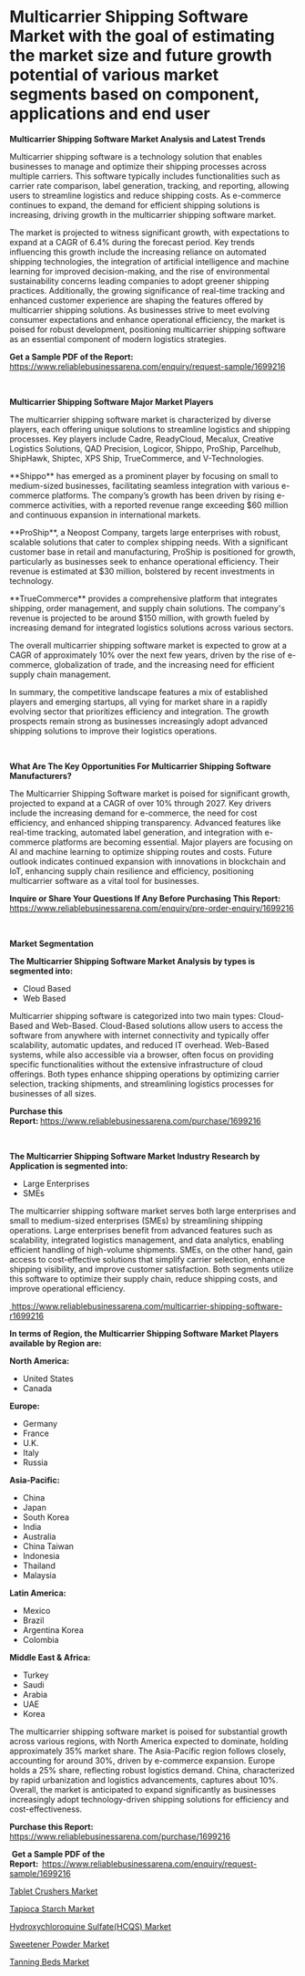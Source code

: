 <p><h1>Multicarrier Shipping Software Market with the goal of estimating the market size and future growth potential of various market segments based on component, applications and end user</h1></p><p><strong>Multicarrier Shipping Software Market Analysis and Latest Trends</strong></p>
<p><p>Multicarrier shipping software is a technology solution that enables businesses to manage and optimize their shipping processes across multiple carriers. This software typically includes functionalities such as carrier rate comparison, label generation, tracking, and reporting, allowing users to streamline logistics and reduce shipping costs. As e-commerce continues to expand, the demand for efficient shipping solutions is increasing, driving growth in the multicarrier shipping software market.</p><p>The market is projected to witness significant growth, with expectations to expand at a CAGR of 6.4% during the forecast period. Key trends influencing this growth include the increasing reliance on automated shipping technologies, the integration of artificial intelligence and machine learning for improved decision-making, and the rise of environmental sustainability concerns leading companies to adopt greener shipping practices. Additionally, the growing significance of real-time tracking and enhanced customer experience are shaping the features offered by multicarrier shipping solutions. As businesses strive to meet evolving consumer expectations and enhance operational efficiency, the market is poised for robust development, positioning multicarrier shipping software as an essential component of modern logistics strategies.</p></p>
<p><strong>Get a Sample PDF of the Report:&nbsp;</strong> <a href="https://www.reliablebusinessarena.com/enquiry/request-sample/1699216?utm_campaign=1583&utm_medium=2&utm_source=Github&utm_content=ia&utm_term=20102024&utm_id=multicarrier-shipping-software">https://www.reliablebusinessarena.com/enquiry/request-sample/1699216</a></p>
<p>&nbsp;</p>
<p><strong>Multicarrier Shipping Software Major Market Players</strong></p>
<p><p>The multicarrier shipping software market is characterized by diverse players, each offering unique solutions to streamline logistics and shipping processes. Key players include Cadre, ReadyCloud, Mecalux, Creative Logistics Solutions, QAD Precision, Logicor, Shippo, ProShip, Parcelhub, ShipHawk, Shiptec, XPS Ship, TrueCommerce, and V-Technologies.</p><p>**Shippo** has emerged as a prominent player by focusing on small to medium-sized businesses, facilitating seamless integration with various e-commerce platforms. The company’s growth has been driven by rising e-commerce activities, with a reported revenue range exceeding $60 million and continuous expansion in international markets.</p><p>**ProShip**, a Neopost Company, targets large enterprises with robust, scalable solutions that cater to complex shipping needs. With a significant customer base in retail and manufacturing, ProShip is positioned for growth, particularly as businesses seek to enhance operational efficiency. Their revenue is estimated at $30 million, bolstered by recent investments in technology.</p><p>**TrueCommerce** provides a comprehensive platform that integrates shipping, order management, and supply chain solutions. The company's revenue is projected to be around $150 million, with growth fueled by increasing demand for integrated logistics solutions across various sectors.</p><p>The overall multicarrier shipping software market is expected to grow at a CAGR of approximately 10% over the next few years, driven by the rise of e-commerce, globalization of trade, and the increasing need for efficient supply chain management.</p><p>In summary, the competitive landscape features a mix of established players and emerging startups, all vying for market share in a rapidly evolving sector that prioritizes efficiency and integration. The growth prospects remain strong as businesses increasingly adopt advanced shipping solutions to improve their logistics operations.</p></p>
<p>&nbsp;</p>
<p><strong>What Are The Key Opportunities For Multicarrier Shipping Software Manufacturers?</strong></p>
<p><p>The Multicarrier Shipping Software market is poised for significant growth, projected to expand at a CAGR of over 10% through 2027. Key drivers include the increasing demand for e-commerce, the need for cost efficiency, and enhanced shipping transparency. Advanced features like real-time tracking, automated label generation, and integration with e-commerce platforms are becoming essential. Major players are focusing on AI and machine learning to optimize shipping routes and costs. Future outlook indicates continued expansion with innovations in blockchain and IoT, enhancing supply chain resilience and efficiency, positioning multicarrier software as a vital tool for businesses.</p></p>
<p><strong>Inquire or Share Your Questions If Any Before Purchasing This Report:</strong> <a href="https://www.reliablebusinessarena.com/enquiry/pre-order-enquiry/1699216?utm_campaign=1583&utm_medium=2&utm_source=Github&utm_content=ia&utm_term=20102024&utm_id=multicarrier-shipping-software">https://www.reliablebusinessarena.com/enquiry/pre-order-enquiry/1699216</a></p>
<p>&nbsp;</p>
<p><strong>Market Segmentation</strong></p>
<p><strong>The Multicarrier Shipping Software Market Analysis by types is segmented into:</strong></p>
<p><ul><li>Cloud Based</li><li>Web Based</li></ul></p>
<p><p>Multicarrier shipping software is categorized into two main types: Cloud-Based and Web-Based. Cloud-Based solutions allow users to access the software from anywhere with internet connectivity and typically offer scalability, automatic updates, and reduced IT overhead. Web-Based systems, while also accessible via a browser, often focus on providing specific functionalities without the extensive infrastructure of cloud offerings. Both types enhance shipping operations by optimizing carrier selection, tracking shipments, and streamlining logistics processes for businesses of all sizes.</p></p>
<p><strong>Purchase this Report:&nbsp;</strong><a href="https://www.reliablebusinessarena.com/purchase/1699216?utm_campaign=1583&utm_medium=2&utm_source=Github&utm_content=ia&utm_term=20102024&utm_id=multicarrier-shipping-software">https://www.reliablebusinessarena.com/purchase/1699216</a></p>
<p>&nbsp;</p>
<p><strong>The Multicarrier Shipping Software Market Industry Research by Application is segmented into:</strong></p>
<p><ul><li>Large Enterprises</li><li>SMEs</li></ul></p>
<p><p>The multicarrier shipping software market serves both large enterprises and small to medium-sized enterprises (SMEs) by streamlining shipping operations. Large enterprises benefit from advanced features such as scalability, integrated logistics management, and data analytics, enabling efficient handling of high-volume shipments. SMEs, on the other hand, gain access to cost-effective solutions that simplify carrier selection, enhance shipping visibility, and improve customer satisfaction. Both segments utilize this software to optimize their supply chain, reduce shipping costs, and improve operational efficiency.</p></p>
<p><a href="https://www.reliablebusinessarena.com/multicarrier-shipping-software-r1699216?utm_campaign=1583&utm_medium=2&utm_source=Github&utm_content=ia&utm_term=20102024&utm_id=multicarrier-shipping-software">&nbsp;https://www.reliablebusinessarena.com/multicarrier-shipping-software-r1699216</a></p>
<p><strong>In terms of Region, the Multicarrier Shipping Software Market Players available by Region are:</strong></p>
<p>
    <p> <strong> North America: </strong>
        <ul>
            <li>United States</li>
            <li>Canada</li>
        </ul>
        </p> 
    <p> <strong> Europe: </strong>
        <ul>
            <li>Germany</li>
            <li>France</li>
            <li>U.K.</li>
            <li>Italy</li>
            <li>Russia</li>
        </ul>
        </p> 
    <p> <strong> Asia-Pacific: </strong>
        <ul>
            <li>China</li>
            <li>Japan</li>
            <li>South Korea</li>
            <li>India</li>
            <li>Australia</li>
            <li>China Taiwan</li>
            <li>Indonesia</li>
            <li>Thailand</li>
            <li>Malaysia</li>
        </ul>
        </p> 
    <p> <strong> Latin America: </strong>
        <ul>
            <li>Mexico</li>
            <li>Brazil</li>
            <li>Argentina Korea</li>
            <li>Colombia</li>
        </ul>
        </p> 
    <p> <strong> Middle East & Africa: </strong>
        <ul>
            <li>Turkey</li>
            <li>Saudi</li>
            <li>Arabia</li>
            <li>UAE</li>
            <li>Korea</li>
        </ul>
    </p>
    </p>
<p><p>The multicarrier shipping software market is poised for substantial growth across various regions, with North America expected to dominate, holding approximately 35% market share. The Asia-Pacific region follows closely, accounting for around 30%, driven by e-commerce expansion. Europe holds a 25% share, reflecting robust logistics demand. China, characterized by rapid urbanization and logistics advancements, captures about 10%. Overall, the market is anticipated to expand significantly as businesses increasingly adopt technology-driven shipping solutions for efficiency and cost-effectiveness.</p></p>
<p><strong>Purchase this Report: </strong><a href="https://www.reliablebusinessarena.com/purchase/1699216?utm_campaign=1583&utm_medium=2&utm_source=Github&utm_content=ia&utm_term=20102024&utm_id=multicarrier-shipping-software">https://www.reliablebusinessarena.com/purchase/1699216</a></p>
<p>&nbsp;<strong>Get a Sample PDF of the Report:&nbsp;&nbsp;</strong><a href="https://www.reliablebusinessarena.com/enquiry/request-sample/1699216?utm_campaign=1583&utm_medium=2&utm_source=Github&utm_content=ia&utm_term=20102024&utm_id=multicarrier-shipping-software">https://www.reliablebusinessarena.com/enquiry/request-sample/1699216</a></p>
<p><strong></strong></p>
<p><p><a href="https://www.linkedin.com/pulse/evolution-tablet-crushers-market-key-shifts-from-2024-2031-firmazon-quqec?utm_campaign=1583&utm_medium=2&utm_source=Github&utm_content=ia&utm_term=20102024&utm_id=multicarrier-shipping-software">Tablet Crushers Market</a></p><p><a href="https://www.linkedin.com/pulse/regulatory-landscape-its-influence-global-tapioca-starch-qjfhe?utm_campaign=1583&utm_medium=2&utm_source=Github&utm_content=ia&utm_term=20102024&utm_id=multicarrier-shipping-software">Tapioca Starch Market</a></p><p><a href="https://github.com/MoonZANDRA/Market-Research-Report-List-1/blob/main/hydroxychloroquine-sulfatehcqs-market.md?utm_campaign=1583&utm_medium=2&utm_source=Github&utm_content=ia&utm_term=20102024&utm_id=multicarrier-shipping-software">Hydroxychloroquine Sulfate(HCQS) Market</a></p><p><a href="https://www.linkedin.com/pulse/disruption-innovation-sweetener-powder-industry-market-analysis-aeo8e?utm_campaign=1583&utm_medium=2&utm_source=Github&utm_content=ia&utm_term=20102024&utm_id=multicarrier-shipping-software">Sweetener Powder Market</a></p><p><a href="https://www.linkedin.com/pulse/tanning-beds-market-growth-outlook-from-2024-2031-projecting-3rc6c?utm_campaign=1583&utm_medium=2&utm_source=Github&utm_content=ia&utm_term=20102024&utm_id=multicarrier-shipping-software">Tanning Beds Market</a></p></p>